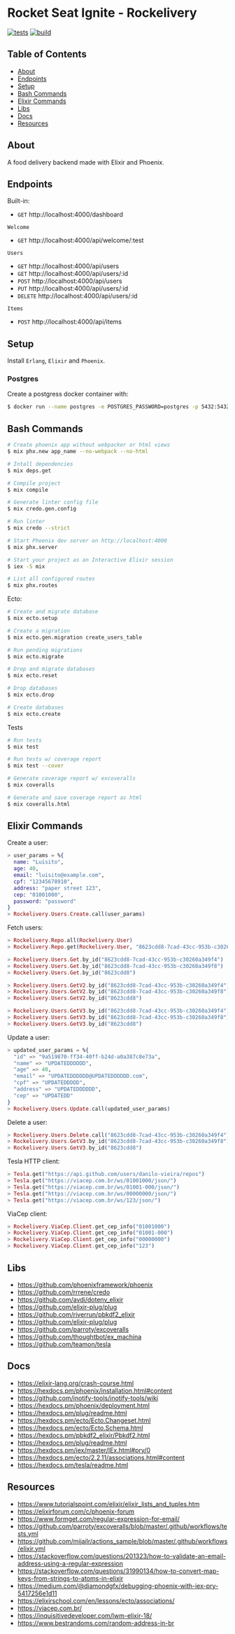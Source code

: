 # Rocket Seat Ignite - Rockelivery

[![tests](https://github.com/librity/ignite_rockelivery/actions/workflows/tests.yml/badge.svg)](https://github.com/librity/ignite_rockelivery/actions/workflows/tests.yml)
[![build](https://github.com/librity/ignite_rockelivery/actions/workflows/build.yml/badge.svg)](https://github.com/librity/ignite_rockelivery/actions/workflows/build.yml)

## Table of Contents

- [About](#about)
- [Endpoints](#endpoints)
- [Setup](#setup)
- [Bash Commands](#bash_commands)
- [Elixir Commands](#elixir_commands)
- [Libs](#libs)
- [Docs](#docs)
- [Resources](#resources)

## About <a name = "about"></a>

A food delivery backend made with Elixir and Phoenix.

## Endpoints <a name = "endpoints"></a>

Built-in:

- `GET` http://localhost:4000/dashboard

`Welcome`

- `GET` http://localhost:4000/api/welcome/:test

`Users`

- `GET` http://localhost:4000/api/users
- `GET` http://localhost:4000/api/users/:id
- `POST` http://localhost:4000/api/users
- `PUT` http://localhost:4000/api/users/:id
- `DELETE` http://localhost:4000/api/users/:id

`Items`

- `POST` http://localhost:4000/api/items

## Setup <a name = "setup"></a>

Install `Erlang`, `Elixir` and `Phoenix`.

### Postgres

Create a postgress docker container with:

```bash
$ docker run --name postgres -e POSTGRES_PASSWORD=postgres -p 5432:5432 -d postgres
```

## Bash Commands <a name = "bash_commands"></a>

```bash
# Create phoenix app without webpacker or html views
$ mix phx.new app_name --no-webpack --no-html

# Intall dependencies
$ mix deps.get

# Compile project
$ mix compile

# Generate linter config file
$ mix credo.gen.config

# Run linter
$ mix credo --strict

# Start Phoenix dev server on http://localhost:4000
$ mix phx.server

# Start your project as an Interactive Elixir session
$ iex -S mix

# List all configured routes
$ mix phx.routes
```

Ecto:

```bash
# Create and migrate database
$ mix ecto.setup

# Create a migration
$ mix ecto.gen.migration create_users_table

# Run pending migrations
$ mix ecto.migrate

# Drop and migrate databases
$ mix ecto.reset

# Drop databases
$ mix ecto.drop

# Create databases
$ mix ecto.create
```

Tests

```bash
# Run tests
$ mix test

# Run tests w/ coverage report
$ mix test --cover

# Generate coverage report w/ excoveralls
$ mix coveralls

# Generate and save coverage report as html
$ mix coveralls.html
```

## Elixir Commands <a name = "elixir_commands"></a>

Create a user:

```elixir
> user_params = %{
  name: "Luisito",
  age: 40,
  email: "luisito@example.com",
  cpf: "12345678910",
  address: "paper street 123",
  cep: "01001000",
  password: "password"
}
> Rockelivery.Users.Create.call(user_params)
```

Fetch users:

```elixir
> Rockelivery.Repo.all(Rockelivery.User)
> Rockelivery.Repo.get(Rockelivery.User, "8623cdd8-7cad-43cc-953b-c30260a349f4")

> Rockelivery.Users.Get.by_id("8623cdd8-7cad-43cc-953b-c30260a349f4")
> Rockelivery.Users.Get.by_id("8623cdd8-7cad-43cc-953b-c30260a349f8")
> Rockelivery.Users.Get.by_id("8623cdd8")

> Rockelivery.Users.GetV2.by_id("8623cdd8-7cad-43cc-953b-c30260a349f4")
> Rockelivery.Users.GetV2.by_id("8623cdd8-7cad-43cc-953b-c30260a349f8")
> Rockelivery.Users.GetV2.by_id("8623cdd8")

> Rockelivery.Users.GetV3.by_id("8623cdd8-7cad-43cc-953b-c30260a349f4")
> Rockelivery.Users.GetV3.by_id("8623cdd8-7cad-43cc-953b-c30260a349f8")
> Rockelivery.Users.GetV3.by_id("8623cdd8")
```

Update a user:

```elixir
> updated_user_params = %{
  "id" => "9a519870-ff34-40ff-b24d-a0a387c8e73a",
  "name" => "UPDATEDDDDDD",
  "age" => 40,
  "email" => "UPDATEDDDDDD@UPDATEDDDDDD.com",
  "cpf" => "UPDATEDDDDD",
  "address" => "UPDATEDDDDDD",
  "cep" => "UPDATEDD"
}
> Rockelivery.Users.Update.call(updated_user_params)
```

Delete a user:

```elixir
> Rockelivery.Users.Delete.call("8623cdd8-7cad-43cc-953b-c30260a349f4")
> Rockelivery.Users.GetV3.by_id("8623cdd8-7cad-43cc-953b-c30260a349f8")
> Rockelivery.Users.GetV3.by_id("8623cdd8")
```

Tesla HTTP client:

```elixir
> Tesla.get("https://api.github.com/users/danilo-vieira/repos")
> Tesla.get("https://viacep.com.br/ws/01001000/json/")
> Tesla.get("https://viacep.com.br/ws/01001-000/json/")
> Tesla.get("https://viacep.com.br/ws/00000000/json/")
> Tesla.get("https://viacep.com.br/ws/123/json/")
```

ViaCep client:

```elixir
> Rockelivery.ViaCep.Client.get_cep_info("01001000")
> Rockelivery.ViaCep.Client.get_cep_info("01001-000")
> Rockelivery.ViaCep.Client.get_cep_info("00000000")
> Rockelivery.ViaCep.Client.get_cep_info("123")
```

## Libs <a name = "libs"></a>

- https://github.com/phoenixframework/phoenix
- https://github.com/rrrene/credo
- https://github.com/avdi/dotenv_elixir
- https://github.com/elixir-plug/plug
- https://github.com/riverrun/pbkdf2_elixir
- https://github.com/elixir-plug/plug
- https://github.com/parroty/excoveralls
- https://github.com/thoughtbot/ex_machina
- https://github.com/teamon/tesla

## Docs <a name = "docs"></a>

- https://elixir-lang.org/crash-course.html
- https://hexdocs.pm/phoenix/installation.html#content
- https://github.com/inotify-tools/inotify-tools/wiki
- https://hexdocs.pm/phoenix/deployment.html
- https://hexdocs.pm/plug/readme.html
- https://hexdocs.pm/ecto/Ecto.Changeset.html
- https://hexdocs.pm/ecto/Ecto.Schema.html
- https://hexdocs.pm/pbkdf2_elixir/Pbkdf2.html
- https://hexdocs.pm/plug/readme.html
- https://hexdocs.pm/iex/master/IEx.html#pry/0
- https://hexdocs.pm/ecto/2.2.11/associations.html#content
- https://hexdocs.pm/tesla/readme.html

## Resources <a name = "resources"></a>

- https://www.tutorialspoint.com/elixir/elixir_lists_and_tuples.htm
- https://elixirforum.com/c/phoenix-forum
- https://www.formget.com/regular-expression-for-email/
- https://github.com/parroty/excoveralls/blob/master/.github/workflows/tests.yml
- https://github.com/mijailr/actions_sample/blob/master/.github/workflows/elixir.yml
- https://stackoverflow.com/questions/201323/how-to-validate-an-email-address-using-a-regular-expression
- https://stackoverflow.com/questions/31990134/how-to-convert-map-keys-from-strings-to-atoms-in-elixir
- https://medium.com/@diamondgfx/debugging-phoenix-with-iex-pry-5417256e1d11
- https://elixirschool.com/en/lessons/ecto/associations/
- https://viacep.com.br/
- https://inquisitivedeveloper.com/lwm-elixir-18/
- https://www.bestrandoms.com/random-address-in-br
